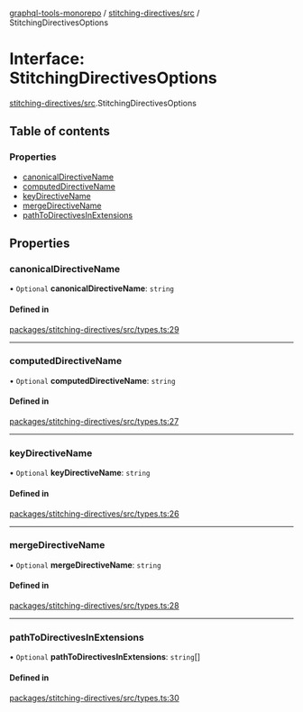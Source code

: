 [graphql-tools-monorepo](../README) /
[stitching-directives/src](../modules/stitching_directives_src) / StitchingDirectivesOptions

# Interface: StitchingDirectivesOptions

[stitching-directives/src](../modules/stitching_directives_src).StitchingDirectivesOptions

## Table of contents

### Properties

- [canonicalDirectiveName](stitching_directives_src.StitchingDirectivesOptions#canonicaldirectivename)
- [computedDirectiveName](stitching_directives_src.StitchingDirectivesOptions#computeddirectivename)
- [keyDirectiveName](stitching_directives_src.StitchingDirectivesOptions#keydirectivename)
- [mergeDirectiveName](stitching_directives_src.StitchingDirectivesOptions#mergedirectivename)
- [pathToDirectivesInExtensions](stitching_directives_src.StitchingDirectivesOptions#pathtodirectivesinextensions)

## Properties

### canonicalDirectiveName

• `Optional` **canonicalDirectiveName**: `string`

#### Defined in

[packages/stitching-directives/src/types.ts:29](https://github.com/ardatan/graphql-tools/blob/master/packages/stitching-directives/src/types.ts#L29)

---

### computedDirectiveName

• `Optional` **computedDirectiveName**: `string`

#### Defined in

[packages/stitching-directives/src/types.ts:27](https://github.com/ardatan/graphql-tools/blob/master/packages/stitching-directives/src/types.ts#L27)

---

### keyDirectiveName

• `Optional` **keyDirectiveName**: `string`

#### Defined in

[packages/stitching-directives/src/types.ts:26](https://github.com/ardatan/graphql-tools/blob/master/packages/stitching-directives/src/types.ts#L26)

---

### mergeDirectiveName

• `Optional` **mergeDirectiveName**: `string`

#### Defined in

[packages/stitching-directives/src/types.ts:28](https://github.com/ardatan/graphql-tools/blob/master/packages/stitching-directives/src/types.ts#L28)

---

### pathToDirectivesInExtensions

• `Optional` **pathToDirectivesInExtensions**: `string`[]

#### Defined in

[packages/stitching-directives/src/types.ts:30](https://github.com/ardatan/graphql-tools/blob/master/packages/stitching-directives/src/types.ts#L30)
